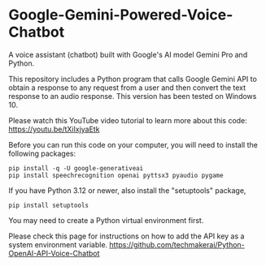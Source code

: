 # Google-Gemini-Powered-Voice-Chatbot
A voice assistant (chatbot) built with Google's AI model Gemini Pro and Python. 

This repository includes a Python program that calls Google Gemini API to obtain a response to any request from a user and then convert the text response to an audio response. This version has been tested on Windows 10.

Please watch this YouTube video tutorial to learn more about this code:    
https://youtu.be/tXiIxjyaEtk    

Before you can run this code on your computer, you will need to install the following packages:

```console
pip install -q -U google-generativeai    
pip install speechrecognition openai pyttsx3 pyaudio pygame
```
If you have Python 3.12 or newer, also install the "setuptools" package,    

```console
pip install setuptools
```

You may need to create a Python virtual environment first.    

Please check this page for instructions on how to add the API key as a system environment variable. 
https://github.com/techmakerai/Python-OpenAI-API-Voice-Chatbot
